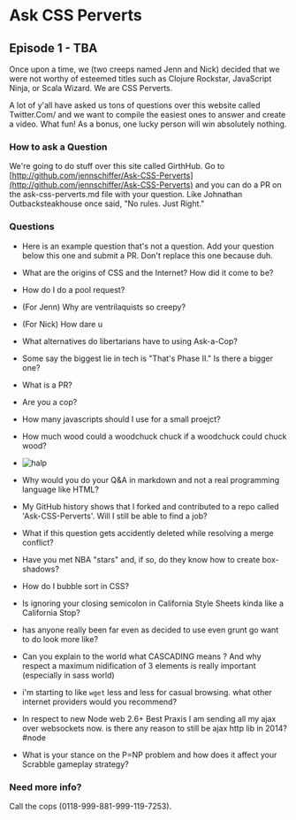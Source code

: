 # Ask CSS Perverts
## Episode 1 - TBA

Once upon a time, we (two creeps named Jenn and Nick) decided that we were not worthy of esteemed titles such as Clojure Rockstar, JavaScript Ninja, or Scala Wizard. We are CSS Perverts.

A lot of y'all have asked us tons of questions over this website called Twitter.Com/ and we want to compile the easiest ones to answer and create a video. What fun! As a bonus, one lucky person will win absolutely nothing.

### How to ask a Question

We're going to do stuff over this site called GirthHub. Go to [http://github.com/jennschiffer/Ask-CSS-Perverts](http://github.com/jennschiffer/Ask-CSS-Perverts) and you can do a PR on the ask-css-perverts.md file with your question. Like Johnathan Outbacksteakhouse once said, "No rules. Just Right."

### Questions

* Here is an example question that's not a question. Add your question below this one and submit a PR. Don't replace this one because duh.
* What are the origins of CSS and the Internet? How did it come to be?

* How do I do a pool request?
* (For Jenn) Why are ventrilaquists so creepy?
* (For Nick) How dare u
* What alternatives do libertarians have to using Ask-a-Cop?
* Some say the biggest lie in tech is "That's Phase II." Is there a bigger one?
* What is a PR?
* Are you a cop?
* How many javascripts should I use for a small proejct?
* How much wood could a woodchuck chuck if a woodchuck could chuck wood?
* ![halp](http://i.imgur.com/GgvLwHV.gif)
* Why would you do your Q&A in markdown and not a real programming language like HTML?
* My GitHub history shows that I forked and contributed to a repo called 'Ask-CSS-Perverts'. Will I still be able to find a job?
* What if this question gets accidently deleted while resolving a merge conflict?
* Have you met NBA "stars" and, if so, do they know how to create box-shadows?
* How do I bubble sort in CSS?
* Is ignoring your closing semicolon in California Style Sheets kinda like a California Stop?
* has anyone really been far even as decided to use even grunt go want to do look more like?
* Can you explain to the world what CASCADING means ? And why respect a maximum nidification of 3 elements is really important (especially in sass world)
* i'm starting to like `wget` less and less for casual browsing. what other internet providers would you recommend?
* In respect to new Node web 2.6+ Best Praxis I am sending all my ajax over websockets now.  is there any reason to still be ajax http lib in 2014? #node
* What is your stance on the P=NP problem and how does it affect your Scrabble gameplay strategy?

### Need more info?

Call the cops (0118-999-881-999-119-7253).
